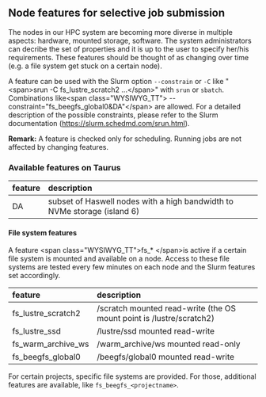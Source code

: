 ## Node features for selective job submission

The nodes in our HPC system are becoming more diverse in multiple
aspects: hardware, mounted storage, software. The system administrators
can decribe the set of properties and it is up to the user to specify
her/his requirements. These features should be thought of as changing
over time (e.g. a file system get stuck on a certain node).

A feature can be used with the Slurm option `--constrain` or `-C` like
"\<span>srun -C fs_lustre_scratch2 ...\</span>" with `srun` or `sbatch`.
Combinations like\<span class="WYSIWYG_TT">
--constraint="fs_beegfs_global0&DA"\</span> are allowed. For a detailed
description of the possible constraints, please refer to the Slurm
documentation (<https://slurm.schedmd.com/srun.html>).

**Remark:** A feature is checked only for scheduling. Running jobs are
not affected by changing features.

### Available features on Taurus

| feature | description                                                              |
|:--------|:-------------------------------------------------------------------------|
| DA      | subset of Haswell nodes with a high bandwidth to NVMe storage (island 6) |

#### File system features

A feature \<span class="WYSIWYG_TT">fs\_\* \</span>is active if a
certain file system is mounted and available on a node. Access to these
file systems are tested every few minutes on each node and the Slurm
features set accordingly.

| feature            | description                                                          |
|:-------------------|:---------------------------------------------------------------------|
| fs_lustre_scratch2 | /scratch mounted read-write (the OS mount point is /lustre/scratch2) |
| fs_lustre_ssd      | /lustre/ssd mounted read-write                                       |
| fs_warm_archive_ws | /warm_archive/ws mounted read-only                                   |
| fs_beegfs_global0  | /beegfs/global0 mounted read-write                                   |

For certain projects, specific file systems are provided. For those,
additional features are available, like `fs_beegfs_<projectname>`.
